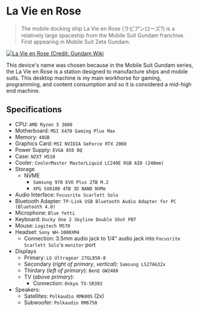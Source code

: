 # La Vie en Rose

> The mobile docking ship La Vie en Rose (ラビアンローズ?) is a relatively large spaceship from the Mobile Suit Gundam franchise. First appearing in Mobile Suit Zeta Gundam.

[![La Vie en Rose (Credit: Gundam Wiki](https://static.wikia.nocookie.net/gundam/images/e/e4/Lavieenrose.jpg/revision/latest/scale-to-width-down/1000?cb=20201110050949)](https://gundam.fandom.com/wiki/La_Vie_en_Rose)

This device's name was chosen because in the Mobile Suit Gundam series, the La Vie en Rose is a station designed to manufacture
ships and mobile suits. This desktop machine is my main workhorse for gaming, programming, and content consumption and so it is considered a mid-high end machine.

## Specifications

- CPU: `AMD Ryzen 5 3600`
- Motherboard: `MSI X470 Gaming Plux Max`
- Memory: `48GB`
- Graphics Card: `MSI NVIDIA GeForce RTX 2060`
- Power Supply: `EVGA 850 BQ`
- Case: `NZXT H510`
- Cooler: `CoolerMaster MasterLiquid LC240E RGB AIO (240mm)`
- Storage
  - NVME
    - `Samsung 970 EVO Plus 2TB M.2`
    - `XPG SX8100 4TB 3D NAND NVMe`
- Audio Interface: `Focusrite Scarlett Solo`
- Bluetooth Adapter: `TP-Link USB Bluetooth Audio Adapter for PC (Bluetooth 4.0)`
- Microphone: `Blue Yetti`
- Keyboard: `Ducky One 2 Skyline Double Shot PBT`
- Mouse: `Logitech M570`
- Headset: `Sony WH-1000XM4`
  - Connection: 3.5mm audio jack to 1/4" audio jack into `Focusrite Scarlett Solo`'s `monitor` port
- Displays
  - Primary: `LG Ultragear 27GL850-8`
  - Secondary (*right of primary*, *vertical*): `Samsung LS27AG32x`
  - Thirdary (*left of primary*): `BenQ GW2480`
  - TV (*above primary*): 
    - Connection: `Onkyo TX-SR393`
- Speakers:
  - Satellites: `Polkaudio RM6005` (2x)
  - Subwoofer: `Polkaudio RM6750`
